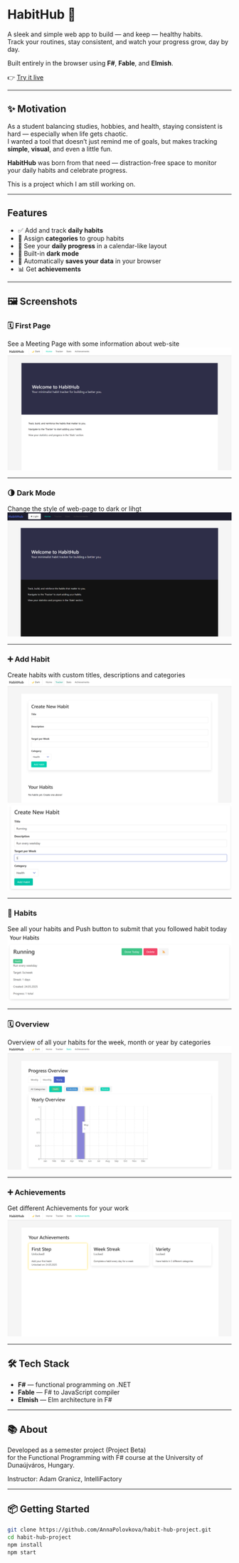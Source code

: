 
# HabitHub 🌱

A sleek and simple web app to build — and keep — healthy habits.  
Track your routines, stay consistent, and watch your progress grow, day by day.

Built entirely in the browser using **F#**, **Fable**, and **Elmish**.

👉 [Try it live](https://annapolovkova.github.io/habit-hub-project/)

---

## ✨ Motivation

As a student balancing studies, hobbies, and health, staying consistent is hard — especially when life gets chaotic.  
I wanted a tool that doesn’t just remind me of goals, but makes tracking **simple**, **visual**, and even a little fun.

**HabitHub** was born from that need — distraction-free space to monitor your daily habits and celebrate progress.


This is a project which I am still working on.

---

## Features

- ✅ Add and track **daily habits**
- 🎨 Assign **categories** to group habits
- 📆 See your **daily progress** in a calendar-like layout
- 🌙 Built-in **dark mode**
- 🔄 Automatically **saves your data** in your browser
- 📊 Get **achievements**
---

## 🖼️ Screenshots

### 🗓️ First Page
See a Meeting Page with some information about web-site 
![First Light Mode Page Screenshot](screenshots/mainpagelight.png)

---

### 🌗 Dark Mode
Change the style of web-page to dark or lihgt
![First Dark Mode Page Screenshot](screenshots/mainpagedark.png)

---

### ➕ Add Habit  
Create habits with custom titles, descriptions and categories
![Add Habit Page Screenshot](screenshots/createpage.png)
![Creating Screenshot](screenshots/creatinghabit.png)

---

### 🎨 Habits 
See all your habits and 
Push button to submit that you followed habit today
![Done Habit Screenshot](screenshots/newhabit.png)

---

### 🗓️ Overview
Overview of all your habits for the week, month or year by categories  
![Categories Screenshot](screenshots/overview.png)

---

### ➕ Achievements
Get different Achievements for your work
![Achievents Screenshot](screenshots/achievements.png)

---

## 🛠️ Tech Stack

- **F#** — functional programming on .NET
- **Fable** — F# to JavaScript compiler
- **Elmish** — Elm architecture in F#

---

## 📚 About

Developed as a semester project (Project Beta)  
for the Functional Programming with F# course at the University of Dunaújváros, Hungary.

Instructor: Adam Granicz, IntelliFactory

---

## 📦 Getting Started

```bash
git clone https://github.com/AnnaPolovkova/habit-hub-project.git
cd habit-hub-project
npm install
npm start
